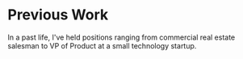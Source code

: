 # Previous Work
In a past life, I've held positions ranging from commercial real estate salesman to VP of Product at a small technology startup.
